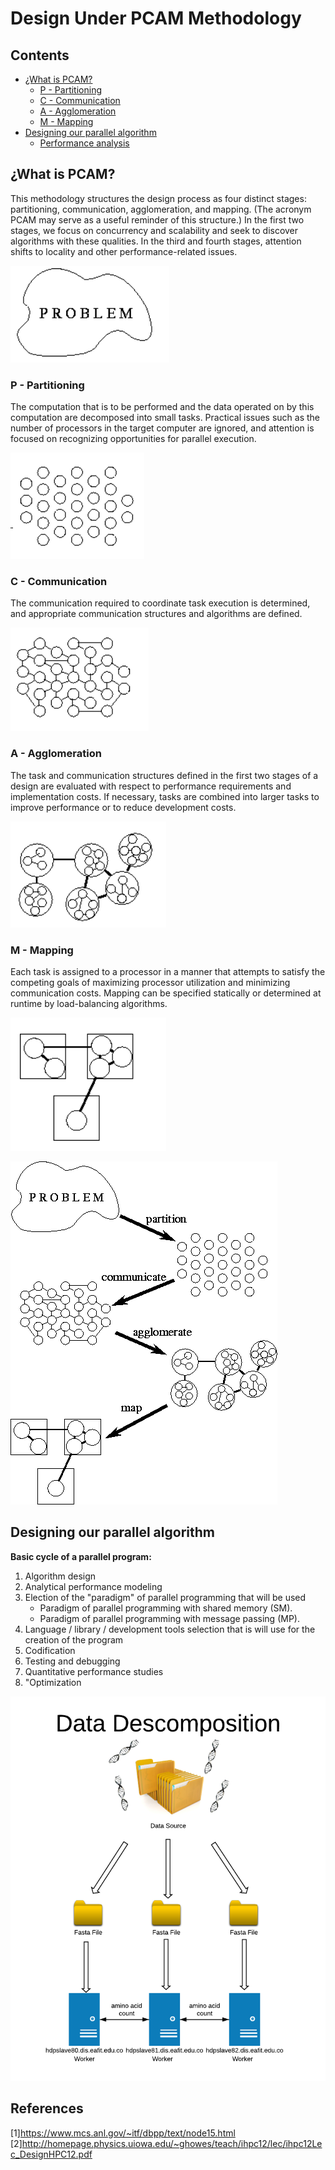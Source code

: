 # Design Under PCAM Methodology

## Contents

- [¿What is PCAM?](#what-is-pcam)
	- [P - Partitioning](#p---partitioning)
	- [C - Communication](#C---Communication)
	- [A - Agglomeration](#A---Agglomeration)
	- [M - Mapping](#M---Mapping)
- [Designing our parallel algorithm](#Designing-our-parallel-algorithm)
	- [Performance analysis](#Performance-analysis)


## ¿What is PCAM?

This methodology structures the design process as four distinct stages: partitioning, communication, agglomeration, and   mapping. (The acronym PCAM may serve as a useful reminder of this structure.) In the first two stages, we focus on concurrency and scalability and seek to discover algorithms with these qualities. In the third and fourth stages, attention shifts to locality and other performance-related issues.

![problem](images/problem.png)

### P - Partitioning
The computation that is to be performed and the data operated on by this computation are decomposed into small tasks. Practical issues such as the number of processors in the target computer are ignored, and attention is focused on recognizing opportunities for parallel execution.

![Partitioning](images/partition.png)

### C - Communication
The communication required to coordinate task execution is determined, and appropriate communication structures and algorithms are defined.

![Communication](images/communicate.png)

### A - Agglomeration
The task and communication structures defined in the first two stages of a design are evaluated with respect to performance requirements and implementation costs. If necessary, tasks are combined into larger tasks to improve performance or to reduce development costs.

![Agglomeration](images/agglomerate.png)

### M - Mapping
Each task is assigned to a processor in a manner that attempts to satisfy the competing goals of maximizing processor utilization and minimizing communication costs. Mapping can be specified statically or determined at runtime by load-balancing algorithms.

![Agglomeration](images/map.png)

![PCAM](images/PCAM.gif)

## Designing our parallel algorithm

**Basic cycle of a parallel program:**

1. Algorithm design
2. Analytical performance modeling
3. Election of the "paradigm" of parallel programming that will be used
	- Paradigm of parallel programming with shared memory (SM).
	- Paradigm of parallel programming with message passing (MP).
4. Language / library / development tools selection that is
will use for the creation of the program
5. Codification
6. Testing and debugging
7. Quantitative performance studies
8. "Optimization

![Data Descompostion](images/DataDescomposition.png )

## References

[1]https://www.mcs.anl.gov/~itf/dbpp/text/node15.html
[2]http://homepage.physics.uiowa.edu/~ghowes/teach/ihpc12/lec/ihpc12Lec_DesignHPC12.pdf


<!--stackedit_data:
eyJoaXN0b3J5IjpbMjA5MzE0NjQ0Miw5MTE0OTg2MzksLTI2ND
I2NDY3MCwtMjA3MzI4OTgxMCwxMDg1NjE3ODg5XX0=
-->
